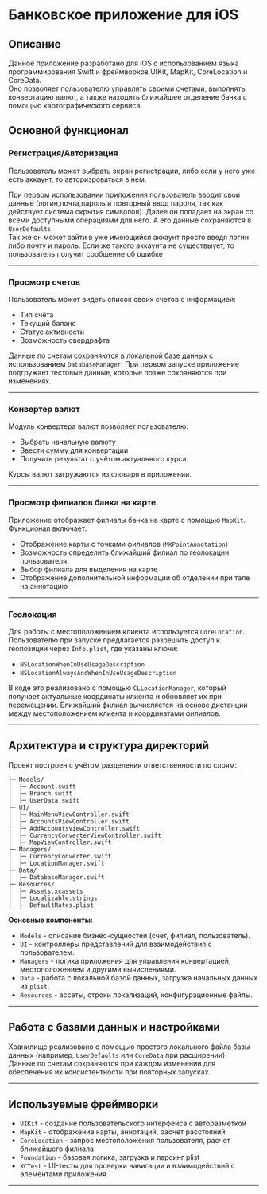 # Банковское приложение для iOS

## Описание

Данное приложение разработано для iOS с использованием языка программирования Swift и фреймворков UIKit, MapKit, CoreLocation и CoreData.  
Оно позволяет пользователю управлять своими счетами, выполнять конвертацию валют, а также находить ближайшее отделение банка с помощью картографического сервиса.

## Основной функционал

### Регистрация/Авторизация

Пользователь может выбрать экран регистрации, либо если у него уже есть аккаунт, то авторизроваться в нем.

При первом использовании приложения пользователь вводит свои данные (логин,почта,пароль и повторный ввод пароля, так как действует система скрытия символов). Далее он попадает на экран со всеми доступными операциями для него. А его данные сохраняются в `UserDefaults`.  
Так же он может зайти в уже имеющийся аккаунт просто введя логин либо почту и пароль. Если же такого аккаунта не существыует, то пользователь получит сообщение об ошибке

---

### Просмотр счетов
Пользователь может видеть список своих счетов с информацией:
- Тип счёта
- Текущий баланс
- Статус активности
- Возможность овердрафта

Данные по счетам сохраняются в локальной базе данных с использованием `DatabaseManager`. При первом запуске приложение подгружает тестовые данные, которые позже сохраняются при изменениях.

---

### Конвертер валют
Модуль конвертера валют позволяет пользователю:
- Выбрать начальную валюту
- Ввести сумму для конвертации
- Получить результат с учётом актуального курса

Курсы валют загружаются из словаря в приложении. 

---

### Просмотр филиалов банка на карте
Приложение отображает филиалы банка на карте с помощью `MapKit`.  
Функционал включает:
- Отображение карты с точками филиалов (`MKPointAnnotation`)
- Возможность определить ближайший филиал по геолокации пользователя
- Выбор филиала для выделения на карте
- Отображение дополнительной информации об отделении при тапе на аннотацию

---

### Геолокация
Для работы с местоположением клиента используется `CoreLocation`.  
Пользователю при запуске предлагается разрешить доступ к геопозиции через `Info.plist`, где указаны ключи:
- `NSLocationWhenInUseUsageDescription`
- `NSLocationAlwaysAndWhenInUseUsageDescription`

В коде это реализовано с помощью `CLLocationManager`, который получает актуальные координаты клиента и обновляет их при перемещении. Ближайший филиал вычисляется на основе дистанции между местоположением клиента и координатами филиалов.

---

## Архитектура и структура директорий

Проект построен с учётом разделения ответственности по слоям:
```App/
├─ Models/
│  ├─ Account.swift
│  ├─ Branch.swift
│  ├─ UserData.swift
├─ UI/
│  ├─ MainMenuViewController.swift
│  ├─ AccountsViewController.swift
|  ├─ AddAccountsViewController.swift
│  ├─ CurrencyConverterViewController.swift
│  ├─ MapViewController.swift
├─ Managers/
│  ├─ CurrencyConverter.swift
│  ├─ LocationManager.swift
├─ Data/
│  ├─ DatabaseManager.swift
├─ Resources/
│  ├─ Assets.xcassets
│  ├─ Localizable.strings
│  ├─ DefaultRates.plist
```
**Основные компоненты:**
- `Models` - описание бизнес-сущностей (счет, филиал, пользователь).
- `UI` - контроллеры представлений для взаимодействия с пользователем.
- `Managers` - логика приложения для управления конвертацией, местоположением и другими вычислениями.
- `Data` - работа с локальной базой данных, загрузка начальных данных из `plist`.
- `Resources` - ассеты, строки локализаций, конфигурационные файлы.

---

## Работа с базами данных и настройками
Хранилище реализовано с помощью простого локального файла базы данных (например, `UserDefaults` или `CoreData` при расширении).   
Данные по счетам сохраняются при каждом изменении для обеспечения их консистентности при повторных запусках.

---

## Используемые фреймворки
- `UIKit` - создание пользовательского интерфейса с авторазметкой
- `MapKit` - отображение карты, аннотаций, расчет расстояний
- `CoreLocation` - запрос местоположения пользователя, расчет ближайшего филиала
- `Foundation` - базовая логика, загрузка и парсинг plist
- `XCTest` - UI-тесты для проверки навигации и взаимодействий с элементами приложения

---
